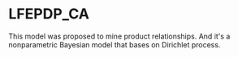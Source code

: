 # LFEPDP_CA

This model was proposed to mine product relationships.
And it's a nonparametric Bayesian model that bases on Dirichlet process.



